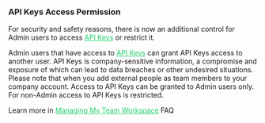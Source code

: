 <h3 className="h3-title" id="new-api-docs-api-keys-permission">API Keys Access Permission</h3>

<p className="p-text">For security and safety reasons, there is now an additional control for Admin users to access 
<a href='/api/settings/keys/' style="color: #22CF6D;">API Keys</a> or restrict it.</p>

<p className="p-text">Admin users that have access to <a href='/api/settings/keys/' style="color: #22CF6D;">API Keys</a> 
can grant API Keys access to another user. API Keys is company-sensitive information, a compromise and exposure 
of which can lead to data breaches or other undesired situations. Please note that when 
you add external people as team members to your company account.
Access to API Keys can be granted to Admin users only. For non-Admin access to API Keys is restricted.
</p>

<p className="p-text">Learn more in <a href='https://faq.veryfi.com/' style="color: #22CF6D;">Managing My Team Workspace</a> FAQ</p>
